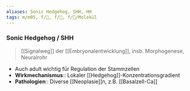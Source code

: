 ```yaml
---
aliases: Sonic Hedgehog, SHH, HH
tags: m/m05, f/🧪, f/🐣, f/🧪/Molekül
---
```

### Sonic Hedgehog / SHH
> [[Signalweg]] der [[Embryonalentwicklung]], insb. Morphogenese, Neuralrohr
- Auch adult wichtig für Regulation der Stammzellen
- **Wirkmechanismus**:: Lokaler [[Hedgehog]]-Konzentrationsgradient
- **Pathologien**:: Diverse [[Neoplasie]]n, z.B. [[Basalzell-Ca]]